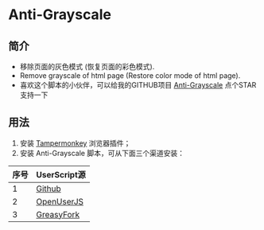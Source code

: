 # Anti-Grayscale
## 简介
- 移除页面的灰色模式 (恢复页面的彩色模式).
- Remove grayscale of html page (Restore color mode of html page).
- 喜欢这个脚本的小伙伴，可以给我的GITHUB项目 [Anti-Grayscale](https://github.com/xcanwin/Anti-Grayscale/) 点个STAR支持一下
## 用法
1. 安装 [Tampermonkey](https://www.tampermonkey.net/) 浏览器插件；
2. 安装 Anti-Grayscale 脚本，可从下面三个渠道安装：

| 序号 | UserScript源 |
| --- | --- |
| 1 | [Github](https://raw.githubusercontent.com/xcanwin/Anti-Grayscale/main/Anti-Grayscale.user.js) |
| 2 | [OpenUserJS](https://openuserjs.org/scripts/xcanwin/Anti-Grayscale) |
| 3 | [GreasyFork](https://greasyfork.org/zh-CN/scripts/399624-anti-grayscale) |
